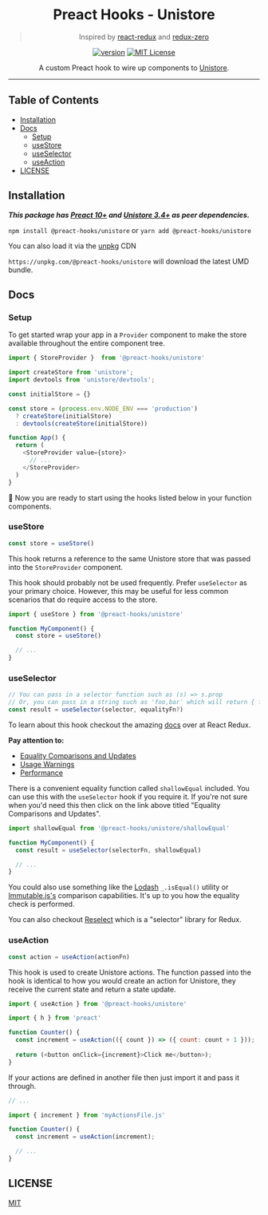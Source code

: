 <div align="center">
<h1>Preact Hooks - Unistore</h1>

> Inspired by [react-redux](https://github.com/reduxjs/react-redux) and [redux-zero](https://github.com/redux-zero/redux-zero)

[![version][version-badge]][package]
[![MIT License][license-badge]][license]

A custom Preact hook to wire up components to [Unistore](https://github.com/developit/unistore).
</div>

<hr />

## Table of Contents

<!-- START doctoc generated TOC please keep comment here to allow auto update -->
<!-- DON'T EDIT THIS SECTION, INSTEAD RE-RUN doctoc TO UPDATE -->


- [Installation](#installation)
- [Docs](#docs)
  - [Setup](#setup)
  - [useStore](#usestore)
  - [useSelector](#useselector)
  - [useAction](#useaction)
- [LICENSE](#license)

<!-- END doctoc generated TOC please keep comment here to allow auto update -->

## Installation

***This package has [Preact 10+](https://github.com/preactjs/preact) and [Unistore 3.4+](https://github.com/developit/unistore) as peer dependencies.***

`npm install @preact-hooks/unistore` or `yarn add @preact-hooks/unistore`

You can also load it via the [unpkg](https://unpkg.com) CDN

`https://unpkg.com/@preact-hooks/unistore` will download the latest UMD bundle.

## Docs

### Setup 

To get started wrap your app in a `Provider` component to make the store available 
throughout the entire component tree.

```js
import { StoreProvider }  from '@preact-hooks/unistore'

import createStore from 'unistore';
import devtools from 'unistore/devtools';

const initialStore = {}

const store = (process.env.NODE_ENV === 'production') 
  ? createStore(initialStore) 
  : devtools(createStore(initialStore))

function App() {
  return (
    <StoreProvider value={store}>
      // ...  
    </StoreProvider>
  )
}
``` 

🎉 Now you are ready to start using the hooks listed below in your function components.

### useStore

```js
const store = useStore()
```

This hook returns a reference to the same Unistore store that was passed into the `StoreProvider` component.

This hook should probably not be used frequently. Prefer `useSelector` as your primary choice. However, this may be useful for less common scenarios that do require access to the store.

```js
import { useStore } from '@preact-hooks/unistore'

function MyComponent() {
  const store = useStore()

  // ...
}
```

### useSelector

```js
// You can pass in a selector function such as (s) => s.prop
// Or, you can pass in a string such as 'foo,bar' which will return { foo, bar }
const result = useSelector(selector, equalityFn?)
```

To learn about this hook checkout the amazing [docs](https://react-redux.js.org/api/hooks) over at React Redux.

**Pay attention to:**

- [Equality Comparisons and Updates](https://react-redux.js.org/api/hooks#equality-comparisons-and-updates)
- [Usage Warnings](https://react-redux.js.org/api/hooks#usage-warnings)
- [Performance](https://react-redux.js.org/api/hooks#performance)

There is a convenient equality function called `shallowEqual` included. You can use this with 
the `useSelector` hook if you require it. If you're not sure when you'd need this then click
on the link above titled "Equality Comparisons and Updates".

```js
import shallowEqual from '@preact-hooks/unistore/shallowEqual'

function MyComponent() {
  const result = useSelector(selectorFn, shallowEqual)

  // ...
}
```

You could also use something like the [Lodash](https://github.com/lodash/lodash) `_.isEqual()` utility or 
[Immutable.js's](https://github.com/immutable-js/immutable-js) comparison capabilities. It's up to you how the equality check is performed. 

You can also checkout [Reselect](https://github.com/reduxjs/reselect) which is a "selector" library for Redux.

### useAction

```js
const action = useAction(actionFn)
```

This hook is used to create Unistore actions. The function passed into the hook is identical to how you would create an action for Unistore, they 
receive the current state and return a state update.

```js
import { useAction } from '@preact-hooks/unistore'

import { h } from 'preact'

function Counter() {
  const increment = useAction(({ count }) => ({ count: count + 1 }));
  
  return (<button onClick={increment}>Click me</button>);
}
```

If your actions are defined in another file then just import it and pass it through.

```js
// ...

import { increment } from 'myActionsFile.js'

function Counter() {
  const increment = useAction(increment);

  // ...  
}
```

## LICENSE

[MIT](LICENSE)

<!-- prettier-ignore-start -->
[package]: https://www.npmjs.com/package/@preact-hooks/unistore
[version-badge]: https://img.shields.io/npm/v/@preact-hooks/unistore
[license]: https://github.com/mihar-22/preact-hooks-unistore/blob/master/LICENSE
[license-badge]: https://img.shields.io/github/license/mihar-22/preact-hooks-unistore?color=b
<!-- prettier-ignore-end -->
